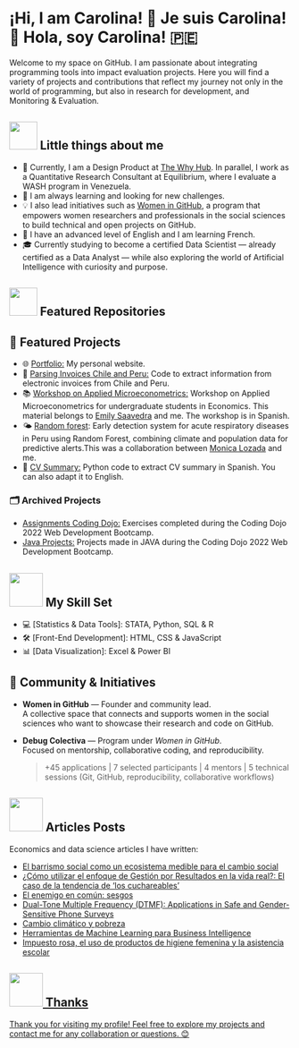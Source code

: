 # ¡Hi, I am Carolina! 👋 Je suis Carolina! :rainbow: Hola, soy Carolina! :peru:

Welcome to my space on GitHub. I am passionate about integrating programming tools into impact evaluation projects. Here you will find a variety of projects and contributions that reflect my journey not only in the world of programming, but also in research for development, and Monitoring & Evaluation.

## <img src="https://media.giphy.com/media/VgCDAzcKvsR6OM0uWg/giphy.gif" width="50"> Little things about me 

- 🚀 Currently, I am a Design Product at <a href="https://www.thewhyhub.com/">The Why Hub</a>. In parallel, I work as a Quantitative Research Consultant at Equilibrium, where I evaluate a WASH program in Venezuela.
- 🌱 I am always learning and looking for new challenges.  
- 💡 I also lead initiatives such as [Women in GitHub](https://github.com/WomenInGitH), a program that empowers women researchers and professionals in the social sciences to build technical and open projects on GitHub.
- 🏰 I have an advanced level of English and I am learning French.  
- 🎓 Currently studying to become a certified Data Scientist — already certified as a Data Analyst — while also exploring the world of Artificial Intelligence with curiosity and purpose.

## <img src="https://user-images.githubusercontent.com/74038190/212257468-1e9a91f1-b626-4baa-b15d-5c385dfa7ed2.gif"  width="50"> Featured Repositories

## 📁 Featured Projects

- 🌐 [Portfolio:](https://caro9926.github.io/) My personal website.  
- 📇 [Parsing Invoices Chile and Peru:](https://github.com/Caro9926/Parsing_Invoices_Chile_Peru) Code to extract information from electronic invoices from Chile and Peru.
- 📚 [Workshop on Applied Microeconometrics:](https://github.com/Caro9926/microeconometria-taller) Workshop on Applied Microeconometrics for undergraduate students in Economics. This material belongs to [Emily Saavedra](https://github.com/Emilyliz) and me. The workshop is in Spanish.
- 🌤️ [Random forest](https://github.com/malozadal/RandomForestIRA): Early detection system for acute respiratory diseases in Peru using Random Forest, combining climate and population data for predictive alerts.This was a collaboration between [Monica Lozada](https://github.com/malozadal) and me.
- 📄 [CV Summary:](https://github.com/Caro9926/CV-s-Resumen) Python code to extract CV summary in Spanish. You can also adapt it to English.

### 🗂️ Archived Projects

- [Assignments Coding Dojo:](https://github.com/Caro9926/CodingDojo_Assignments) Exercises completed during the Coding Dojo 2022 Web Development Bootcamp.
- [Java Projects:](https://github.com/Caro9926/JAVA-Projects) Projects made in JAVA during the Coding Dojo 2022 Web Development Bootcamp.

## <img src="https://user-images.githubusercontent.com/74038190/219923809-b86dc415-a0c2-4a38-bc88-ad6cf06395a8.gif" width="60"> My Skill Set 

- 💻 [Statistics & Data Tools]: STATA, Python, SQL & R  
- 🛠️ [Front-End Development]: HTML, CSS & JavaScript  
- 📊 [Data Visualization]: Excel & Power BI

## 🤝 Community & Initiatives

- **Women in GitHub** — Founder and community lead.  
  A collective space that connects and supports women in the social sciences who want to showcase their research and code on GitHub.

- **Debug Colectiva** — Program under *Women in GitHub*.  
  Focused on mentorship, collaborative coding, and reproducibility.  
  > +45 applications | 7 selected participants | 4 mentors | 5 technical sessions (Git, GitHub, reproducibility, collaborative workflows)

## <img src="https://user-images.githubusercontent.com/74038190/236119160-976a0405-caa7-470c-9356-16d43402ea0a.gif" width="60"> Articles Posts  
<!-- BLOG-POST-LIST:START -->  
Economics and data science articles I have written: 
<!-- BLOG-POST-LIST:END -->  

- <div align="left"> <a href="https://thewhyhub.com/el-barrismo-social-como-un-ecosistema-medible-para-el-cambio-social/"> El barrismo social como un ecosistema medible para el cambio social </div> 
- <div align="left"> <a href="https://thewhyhub.com/como-utilizar-el-enfoque-de-gestion-por-resultados-en-la-vida-real-el-caso-de-la-tendencia-de-los-cuchareables/"> ¿Cómo utilizar el enfoque de Gestión por Resultados en la vida real?: El caso de la tendencia de ‘los cuchareables’ </div> 
- <div align="left"> <a href="https://thewhyhub.com/el-enemigo-comun-sesgos/"> El enemigo en común: sesgos </div>  
- <div align="left"><a href="https://saavedrac.substack.com/p/dual-tone-multiple-frequency-dtmf?r=ubhw0"> Dual-Tone Multiple Frequency (DTMF): Applications in Safe and Gender-Sensitive Phone Surveys </div>  
- <div align="left"><a href="https://www.linkedin.com/feed/update/urn:li:activity:6873039882248355840/"> Cambio climático y pobreza </div>  
- <div align="left"><a href="https://datasciencepe.substack.com/p/herramientas-de-machine-learning"> Herramientas de Machine Learning para Business Intelligence </div>
- <div align="left"><a href="https://womenineconomicsperu.blogspot.com/2021/10/impuesto-rosa-el-uso-de-productos-de.html?fbclid=IwAR2TKR99_z1wq3ixkcj5jnDAOGlBSRP8r5n_qC6RZR8x6aoeJPKNRgB2Jms"> Impuesto rosa, el uso de productos de higiene femenina y la asistencia escolar </div>


## <img src="https://user-images.githubusercontent.com/74038190/212741999-016fddbd-617a-4448-8042-0ecf907aea25.gif" width="60"> Thanks
Thank you for visiting my profile! Feel free to explore my projects and contact me for any collaboration or questions. 😊
